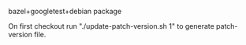 bazel+googletest+debian package

On first checkout run "./update-patch-version.sh 1" to generate patch-version file.
